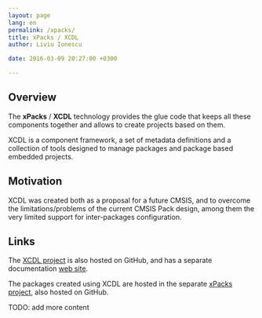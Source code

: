 ```yaml
---
layout: page
lang: en
permalink: /xpacks/
title: xPacks / XCDL
author: Liviu Ionescu

date: 2016-03-09 20:27:00 +0300

---
```


## Overview

The **xPacks** / **XCDL** technology provides the glue code that keeps all these components together and allows to create projects based on them.

XCDL is a component framework, a set of metadata definitions and a collection of tools designed to manage packages and package based embedded projects.

## Motivation

XCDL was created both as a proposal for a future CMSIS, and to overcome the limitations/problems of the current CMSIS Pack design, among them the very limited support for inter-packages configuration.

## Links

The [XCDL project](https://github.com/xcdl) is also hosted on GitHub, and has a separate documentation [web site](http://xcdl.github.io).

The packages created using XCDL are hosted in the separate [xPacks project](https://github.com/xpacks), also hosted on GitHub.

TODO: add more content
